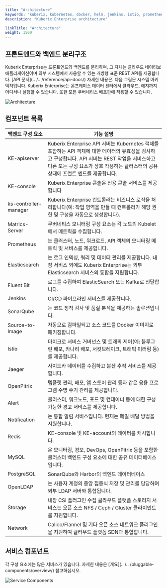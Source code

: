 ```yaml
---
title: "Architecture"
keywords: "kuberix, kubernetes, docker, helm, jenkins, istio, prometheus, devops, service mesh"
description: "Kuberix Enterprise architecture"

linkTitle: "Architecture"
weight: 1500
---
```


## 프론트엔드와 백엔드 분리구조

Kuberix Enterprise는 프론트엔드와 백엔드를 분리하며, 그 자체는 클라우드 네이티브 애플리케이션이며 외부 시스템에서 사용할 수 있는 개방형 표준 REST API를 제공합니다. [API 문서](.. /.. /reference/api-docs/) 자세한 내용은. 다음 그림은 시스템 아키텍처입니다. Kuberix Enterprise는 온프레미스 데이터 센터에서 클라우드, 에지까지 어디서나 실행할 수 있습니다. 또한 모든 쿠버네티스 배포판에 적용할 수 있습니다.

![Architecture](https://pek3b.qingstor.com/kubesphere-docs/png/20190810073322.png)

## 컴포넌트 목록

| 백엔드 구성 요소 | 기능 설명 |
|---|---|
| KE-apiserver | Kuberix Enterprise API 서버는 Kubernetes 객체를 포함하는 API 객체에 대한 데이터의 유효성을 검사하고 구성합니다. API 서버는 REST 작업을 서비스하고 다른 모든 구성 요소가 상호 작용하는 클러스터의 공유 상태에 프런트 엔드를 제공합니다. |
| KE-console | Kuberix Enterprise 콘솔은 전용 콘솔 서비스를 제공합니다|
| ks-controller-manager | Kuberix Enterprise 컨트롤러는 비즈니스 로직을 처리합니다(예: 작업 영역을 만들 때 컨트롤러가 해당 권한 및 구성을 자동으로 생성합니다). |
| Matrics-Server | 쿠버네티스 모니터링 구성 요소는 각 노드의 Kubelet에서 메트릭을 수집합니다. |
| Prometheus | 는 클러스터, 노드, 워크로드, API 객체의 모니터링 메트릭 및 서비스를 제공합니다. |
| Elasticsearch | 는 로그 인덱싱, 쿼리 및 데이터 관리를 제공합니다. 내장 서비스 외에도 Kuberix Enterprise는 외부 Elasticsearch 서비스의 통합을 지원합니다. |
| Fluent Bit | 로그를 수집하여 ElasticSearch 또는 Kafka로 전달합니다. |
| Jenkins | CI/CD 파이프라인 서비스를 제공합니다. |
| SonarQube | 는 코드 정적 검사 및 품질 분석을 제공하는 솔루션입니다. |
| Source-to-Image | 자동으로 컴파일되고 소스 코드를 Docker 이미지로 패키징합니다. |
| Istio | 마이크로 서비스 거버넌스 및 트래픽 제어(예: 블루그린 배포, 카나리 배포, 서킷브레이크, 트래픽 미러링 등)를 제공합니다. |
| Jaeger | 사이드카 데이터를 수집하고 분산 추적 서비스를 제공합니다. |
| OpenPitrix | 템플릿 관리, 배포, 앱 스토어 관리 등과 같은 응용 프로그램 수명 주기 관리를 제공합니다. |
| Alert | 클러스터, 워크노드, 포드 및 컨테이너 등에 대한 구성 가능한 경고 서비스를 제공합니다. |
| Notification | 는 통합 알림 서비스입니다. 현재는 메일 배달 방법을 지원합니다. |
| Redis | KE-console 및 KE-account의 데이터를 캐시합니다. |
| MySQL | 은 모니터링, 경보, DevOps, OpenPitrix 등을 포함한 클러스터 백엔드 구성 요소에 대한 공유 데이터베이스입니다. |
| PostgreSQL | SonarQube와 Harbor의 백엔드 데이터베이스 |
| OpenLDAP | 는 사용자 계정의 중앙 집중식 저장 및 관리를 담당하며 외부 LDAP 서버와 통합됩니다. |
| Storage | 내장 CSI 플러그인 수집 클라우드 플랫폼 스토리지 서비스는 오픈 소스 NFS / Ceph / Gluster 클라이언트를 지원합니다. |
| Network | Calico/Flannel 및 기타 오픈 소스 네트워크 플러그인을 지원하여 클라우드 플랫폼 SDN과 통합합니다. |

## 서비스 컴포넌트

각 구성 요소에는 많은 서비스가 있습니다. 자세한 내용은 [개요](.. /.. /pluggable-components/overview/) 참고하십시오.

![Service Components](https://pek3b.qingstor.com/kubesphere-docs/png/20191017163549.png)
